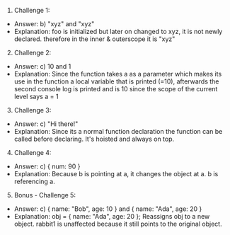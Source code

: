 1. Challenge 1: 
  - Answer: b) "xyz" and "xyz"
  - Explanation: foo is initialized but later on changed to xyz, it is not newly declared. therefore in the inner & outerscope it is "xyz"


2. Challenge 2:
  - Answer: c) 10 and 1
  - Explanation: Since the function takes a as a parameter which makes its use in the function a local variable that is printed (=10), afterwards the second console log is printed and is 10 since the scope of the current level says a = 1


3. Challenge 3:
  - Answer: c) "Hi there!"
  - Explanation: Since its a normal function declaration the function can be called before declaring. It's hoisted and always on top.


4. Challenge 4:
  - Answer: c) { num: 90 }
  - Explanation: Because b is pointing at a, it changes the object at a. b is referencing a.


5. Bonus - Challenge 5:
  - Answer: c) { name: "Bob", age: 10 } and { name: "Ada", age: 20 }
  - Explanation: obj = { name: "Ada", age: 20 };
                    Reassigns obj to a new object.
                    rabbit1 is unaffected because it still points to the original object.
